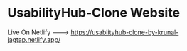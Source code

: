 # UsabilityHub-Clone Website

Live On Netlify ---> https://usablityhub-clone-by-krunal-jagtap.netlify.app/
